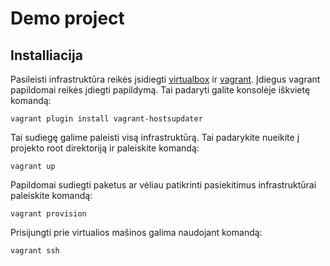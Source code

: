 Demo project
========================

Installiacija
----------------------------------

Pasileisti infrastruktūra reikės įsidiegti [virtualbox](1) ir [vagrant](2). Įdiegus vagrant papildomai reikės įdiegti papildymą. Tai padaryti galite konsolėje iškvietę komandą:

    vagrant plugin install vagrant-hostsupdater
    
Tai sudiegę galime paleisti visą infrastruktūrą. Tai padarykite nueikite į projekto root direktoriją ir paleiskite komandą:

    vagrant up
    
Papildomai sudiegti paketus ar vėliau patikrinti pasiekitimus infrastruktūrai paleiskite komandą:

    vagrant provision
    
Prisijungti prie virtualios mašinos galima naudojant komandą:

    vagrant ssh
